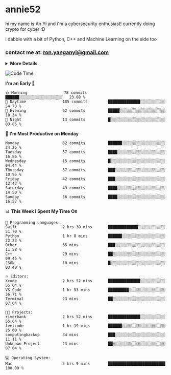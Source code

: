 # annie52 

hi my name is An Yi and i'm a cybersecurity enthusiast!
currently doing crypto for cyber :D

i dabble with a bit of Python, C++ and Machine Learning on the side too

<!--
![trophy](https://github-profile-trophy.vercel.app/?username=yanganyi&theme=discord&no-frame=true&no-bg=false&margin-w=4&row=1)
-->

### contact me at: ron.yanganyi@gmail.com

<details>
<summary>
  <strong>More Details</strong>
</summary>
<br/>

**main langs**

![Python](https://img.shields.io/badge/-Python-black?style=for-the-badge&logo=python)
![C++](https://img.shields.io/badge/-C%2B%2B-black?style=for-the-badge&logo=c%2B%2B)
![Swift](https://img.shields.io/badge/-Swift-black?style=for-the-badge&logo=swift)

**dev envs**

![VSCode](https://img.shields.io/badge/-VS_Code-black?style=for-the-badge&logo=visualstudiocode)
![Figma](https://img.shields.io/badge/-Figma-black?style=for-the-badge&logo=figma)
![XCode](https://img.shields.io/badge/-XCode-black?style=for-the-badge&logo=xcode)
![Github](https://img.shields.io/badge/-Github-black?style=for-the-badge&logo=github)

**browsers**

![Arc Browser](https://img.shields.io/badge/-Arc-black?style=for-the-badge&logo=arc)
![Opera GX](https://img.shields.io/badge/-Opera_GX-black?style=for-the-badge&logo=operagx)
![Firefox](https://img.shields.io/badge/-Firefox-black?style=for-the-badge&logo=firefox)

**devices**

![macOS](https://img.shields.io/badge/-macOS-black?style=for-the-badge&logo=macos)
![Kali Linux](https://img.shields.io/badge/-Kali-black?style=for-the-badge&logo=kalilinux)
![Windows](https://img.shields.io/badge/-Windows-black?style=for-the-badge&logo=windows11)
![Android](https://img.shields.io/badge/-Android-black?style=for-the-badge&logo=android)

</details>

<!--START_SECTION:waka-->
![Code Time](http://img.shields.io/badge/Code%20Time-8%20hrs%2039%20mins-blue)

**I'm an Early 🐤** 

```text
🌞 Morning                78 commits          ██████░░░░░░░░░░░░░░░░░░░   23.08 % 
🌆 Daytime                185 commits         ██████████████░░░░░░░░░░░   54.73 % 
🌃 Evening                62 commits          █████░░░░░░░░░░░░░░░░░░░░   18.34 % 
🌙 Night                  13 commits          █░░░░░░░░░░░░░░░░░░░░░░░░   03.85 % 
```
📅 **I'm Most Productive on Monday** 

```text
Monday                   82 commits          ██████░░░░░░░░░░░░░░░░░░░   24.26 % 
Tuesday                  57 commits          ████░░░░░░░░░░░░░░░░░░░░░   16.86 % 
Wednesday                15 commits          █░░░░░░░░░░░░░░░░░░░░░░░░   04.44 % 
Thursday                 37 commits          ███░░░░░░░░░░░░░░░░░░░░░░   10.95 % 
Friday                   42 commits          ███░░░░░░░░░░░░░░░░░░░░░░   12.43 % 
Saturday                 49 commits          ████░░░░░░░░░░░░░░░░░░░░░   14.50 % 
Sunday                   56 commits          ████░░░░░░░░░░░░░░░░░░░░░   16.57 % 
```


📊 **This Week I Spent My Time On** 

```text
💬 Programming Languages: 
Swift                    2 hrs 39 mins       █████████████░░░░░░░░░░░░   51.70 % 
Python                   1 hr 8 mins         ██████░░░░░░░░░░░░░░░░░░░   22.23 % 
Other                    35 mins             ███░░░░░░░░░░░░░░░░░░░░░░   11.58 % 
C++                      29 mins             ██░░░░░░░░░░░░░░░░░░░░░░░   09.45 % 
JSON                     10 mins             █░░░░░░░░░░░░░░░░░░░░░░░░   03.40 % 

🔥 Editors: 
Xcode                    2 hrs 52 mins       ██████████████░░░░░░░░░░░   55.64 % 
VS Code                  1 hr 53 mins        █████████░░░░░░░░░░░░░░░░   36.71 % 
Terminal                 23 mins             ██░░░░░░░░░░░░░░░░░░░░░░░   07.64 % 

🐱‍💻 Projects: 
riverbank                2 hrs 52 mins       ██████████████░░░░░░░░░░░   55.64 % 
leetcode                 1 hr 19 mins        ██████░░░░░░░░░░░░░░░░░░░   25.60 % 
computingbackup          34 mins             ███░░░░░░░░░░░░░░░░░░░░░░   11.11 % 
Unknown Project          23 mins             ██░░░░░░░░░░░░░░░░░░░░░░░   07.64 % 

💻 Operating System: 
Mac                      5 hrs 9 mins        █████████████████████████   100.00 % 
```


<!--END_SECTION:waka-->

<!--
## a little background

- I am currently studying at [Hwa Chong Junior College](https://www.hci.edu.sg/), subject combi P CP M E
- Currently doing CTFs and [Leetcode](https://leetcode.com/) daily challenges
- Fluent in English and Chinese, learning Russian and Indonesian

<a href="">
  <img align="centre" src="https://github-readme-stats.vercel.app/api?username=yanganyi&count_private=true&include_all_commits=true&show_icons=true&title_color=007bff&text_color=e7e7e7&icon_color=007bff&bg_color=171c28" />
<a />
-->



<!--
![Top Langs](https://github-readme-stats.vercel.app/api/top-langs/?username=yanganyi&layout=compact&title_color=007bff&text_color=e7e7e7&icon_color=007bff&bg_color=171c28)
-->

<!--
**yanganyi/yanganyi** is a ✨ _special_ ✨ repository because its `README.md` (this file) appears on your GitHub profile.

Here are some ideas to get you started:

- 🔭 I’m currently working on ...
- 🌱 I’m currently learning ...
- 👯 I’m looking to collaborate on ...
- 🤔 I’m looking for help with ...
- 💬 Ask me about ...
- 📫 How to reach me: ...
- 😄 Pronouns: ...
- ⚡ Fun fact: ...
-->
